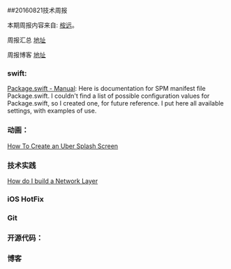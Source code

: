 
##20160821技术周报

本期周报内容来自: [桉远](https://github.com/AnYuan)。

周报汇总 [地址](https://github.com/BaiduHiDeviOS/iOS-Tech-Weekly)

周报博客 [地址](http://baiduhidevios.github.io/)

### swift:

[Package.swift - Manual](http://blog.krzyzanowskim.com/2016/08/09/package-swift-manual/): Here is documentation for SPM manifest file Package.swift. I couldn't find a list of possible configuration values for Package.swift, so I created one, for future reference. I put here all available settings, with examples of use.


### 动画：
[How To Create an Uber Splash Screen](https://www.raywenderlich.com/133224/how-to-create-an-uber-splash-screen)

### 技术实践

[How do I build a Network Layer](http://szulctomasz.com/how-do-I-build-a-network-layer)

### iOS HotFix


### Git


### 开源代码：



### 博客
